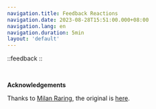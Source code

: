 ```yaml
---
navigation.title: Feedback Reactions
navigation.date: 2023-08-28T15:51:00.000+08:00
navigation.lang: en
navigation.duration: 5min
layout: 'default'
---
```


::feedback
::

<br />


**Acknowledgements**

Thanks to [Milan Raring](https://twitter.com/MilanRaring), the original is [here](https://codepen.io/aaroniker/pen/mdyYBPP).
